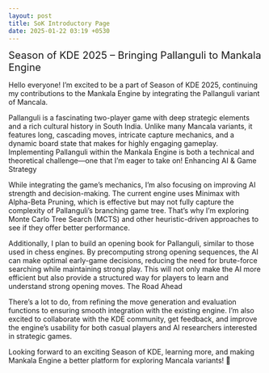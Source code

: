 ```yaml
---
layout: post
title: SoK Introductory Page
date: 2025-01-22 03:19 +0530
---
```

<span style="font-size: 20px;">Season of KDE 2025 – Bringing Pallanguli to Mankala Engine</span>

Hello everyone! I’m excited to be a part of Season of KDE 2025, continuing my contributions to the Mankala Engine by integrating the Pallanguli variant of Mancala.

Pallanguli is a fascinating two-player game with deep strategic elements and a rich cultural history in South India. Unlike many Mancala variants, it features long, cascading moves, intricate capture mechanics, and a dynamic board state that makes for highly engaging gameplay. Implementing Pallanguli within the Mankala Engine is both a technical and theoretical challenge—one that I’m eager to take on!
Enhancing AI & Game Strategy

While integrating the game’s mechanics, I’m also focusing on improving AI strength and decision-making. The current engine uses Minimax with Alpha-Beta Pruning, which is effective but may not fully capture the complexity of Pallanguli’s branching game tree. That’s why I’m exploring Monte Carlo Tree Search (MCTS) and other heuristic-driven approaches to see if they offer better performance.

Additionally, I plan to build an opening book for Pallanguli, similar to those used in chess engines. By precomputing strong opening sequences, the AI can make optimal early-game decisions, reducing the need for brute-force searching while maintaining strong play. This will not only make the AI more efficient but also provide a structured way for players to learn and understand strong opening moves.
The Road Ahead

There’s a lot to do, from refining the move generation and evaluation functions to ensuring smooth integration with the existing engine. I’m also excited to collaborate with the KDE community, get feedback, and improve the engine’s usability for both casual players and AI researchers interested in strategic games.

Looking forward to an exciting Season of KDE, learning more, and making Mankala Engine a better platform for exploring Mancala variants! 🚀
